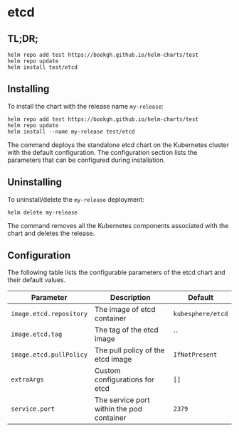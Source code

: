 # etcd

## TL;DR;

```console
helm repo add test https://bookgh.github.io/helm-charts/test
helm repo update
helm install test/etcd
```

## Installing

To install the chart with the release name `my-release`:

```console
helm repo add test https://bookgh.github.io/helm-charts/test
helm repo update
helm install --name my-release test/etcd
```

The command deploys the standalone etcd chart on the Kubernetes cluster with the default configuration. The configuration section lists the parameters that can be configured during installation.

## Uninstalling

To uninstall/delete the `my-release` deployment:

```console
helm delete my-release
```

The command removes all the Kubernetes components associated with the chart and deletes the release.

## Configuration

The following table lists the configurable parameters of the etcd chart and their default values.

Parameter | Description | Default
--- | --- | ---
`image.etcd.repository` | The image of etcd container | `kubesphere/etcd`
`image.etcd.tag` | The tag of the etcd image | ``
`image.etcd.pullPolicy` | The pull policy of the etcd image | `IfNotPresent`
`extraArgs` | Custom configurations for etcd | `[]`
`service.port` | The service port within the pod container | `2379`
